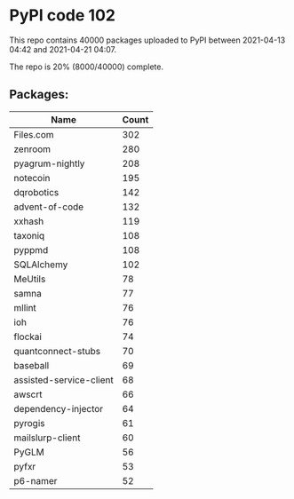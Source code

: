# PyPI code 102

This repo contains 40000 packages uploaded to PyPI between 
2021-04-13 04:42 and 2021-04-21 04:07.

The repo is 20% (8000/40000) complete.

## Packages:

| Name  | Count |
| ----- | ----- |
| Files.com | 302 |
| zenroom | 280 |
| pyagrum-nightly | 208 |
| notecoin | 195 |
| dqrobotics | 142 |
| advent-of-code | 132 |
| xxhash | 119 |
| taxoniq | 108 |
| pyppmd | 108 |
| SQLAlchemy | 102 |
| MeUtils | 78 |
| samna | 77 |
| mllint | 76 |
| ioh | 76 |
| flockai | 74 |
| quantconnect-stubs | 70 |
| baseball | 69 |
| assisted-service-client | 68 |
| awscrt | 66 |
| dependency-injector | 64 |
| pyrogis | 61 |
| mailslurp-client | 60 |
| PyGLM | 56 |
| pyfxr | 53 |
| p6-namer | 52 |



